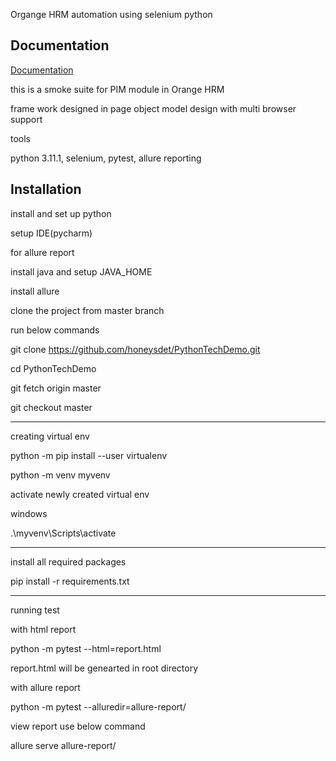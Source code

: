 
Organge HRM automation using selenium python 


## Documentation

[Documentation](https://linktodocumentation)

this is a smoke suite for PIM module in Orange HRM 

frame work designed in page object model design with multi browser support

tools

python 3.11.1,
selenium,
pytest,
allure reporting




## Installation

install and set up python

setup IDE(pycharm)

for allure report

install java and setup JAVA_HOME

install allure

clone the project from master branch


run below commands

git clone https://github.com/honeysdet/PythonTechDemo.git

cd PythonTechDemo

git fetch origin master

git checkout  master

**********************
creating virtual env 

python -m pip install --user virtualenv

python -m venv myvenv

activate newly created virtual env

windows

.\myvenv\Scripts\activate

*********************
install all required packages


 pip install -r requirements.txt

********************

running test 

with html report

python -m pytest --html=report.html

report.html will be genearted in root directory


with allure report

python -m pytest --alluredir=allure-report/  

view report use below command 

allure serve allure-report/  

```
    
